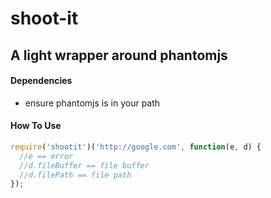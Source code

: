 shoot-it
=======
## A light wrapper around phantomjs

#### Dependencies
* ensure phantomjs is in your path

#### How To Use

```js
require('shootit')('http://google.com', function(e, d) {
  //e == error
  //d.fileBuffer == file buffer
  //d.filePath == file path
});
```
